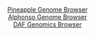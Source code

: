 <div id="Pineapple_Genome_Browser" align="center">
  <a href="https://igv.org/app/?sessionURL=blob:zZL_i5swGMb_l0CPDaxGrVqFY9juel.5XtuzhR6HpBptVk1skurZ0v99WdnYLzu4_rAxSCB5SPI.75PPAdSYC8IoCIClm45umkADYs2aGSqrAj.iEgsQZKgQWAMcZ5hjmmAQHECGhETR9EHdXEtZicAwiKy6JaI504WtoxLtGUWN0BNWGkNWFGjFOJKMC2PAUc0MktfdBq9QVemqtq07RookMlBRrRkVzKgwzeNGvRf_kuIcU1biuNwVkpwMxMqP8pjqGfoSLmZhkmAh7nF7m16G97fh3L6KltfucBmNbxaRu7iYkZwiueP4ks3SJ3s1cdDdvnHadrqc5onlWY9sEnbsrxdXbxXhWFyantm31bQcFQyhKX77n3pWg5zZ9_P11M153bEG1RBuvnl4ucH7SccapchvlHr7x.5dcNRAwZKdogEka.4FJtRs6GqO5XZ_LM2.BqGvMuKMgODlVQOSo2Sjjr8cgGwrxQwQeLs74aMBxlPMQdD1IfRM37ecnteDvm8etQPY8eLvBTyKpr4HrdCy3DgjhVRAp7GgldARpXqdZHq.PzNRr53fPDx4bX_5FLF6srnBg7E_WvSuxeSdLDWgSp8.UTX6EUf_hL2PGNHl6lzgxvONwmrHh4NR_TyN2J5t7WxL5_1xL4TvBnReOBnjJZLqvFLU9idvNeIEUamEmgiyIgWR7ULlyBoQmJatsAUJK5jiEPB89QlqUDMd.Pk3nvbx9fgd">Pineapple Genome Browser</a>
</div>
<div id="Alphonso_Genome_Browser" align="center">
  <a href="https://igv.org/app/?sessionURL=blob:zZPRbtowFIbfxRLVJoXETkhoIqEJWugYLd3oUjqqKjKJEzwcO9iGUBDvPhdt2k0nlYtNk.IoPnHi_3z5sgcbIhUVHETAtZFvIwQsoBaivsNlxcgYl0SBKMdMEQtIkhNJeEpAtAc5VhrHk2vz5ELrSkWOQ3XVLDEvhK08G5d4JziulZ2K0rkQjOG5kFgLqZyexBvh0GLTrMkcV5Vt9vZs38mwxg5m1UJwJZyK8CKpzfuSX6WkIFyUJCnXTNNjgMTkMRkzO8cfutO7bpoSpUbkeZh1uqNh997rx7Or4GIW336cxsH07I4WHOu1JB0h.ngy3cJBOv8WrHep7g.DRf.eCaIa3uVZf1tRSVQHtdG5ZwYKDRjKM7L9n3o2Bz2x7.xasocB2vKZ_3Aja8Ymq3j5PfZGq.IPfR8swES6Nh6AdCHbEYKWBwPLd4PmyyU6tyB8oSMFBdHjkwW0xOnSLH_cA_1cGVuAIqv1URwLCJkRCaJmCGEbhaHrt9otGIboYO3BWrK_h3YQT8I2dLuuGyQ5ZdqonCWKV8rGnNubNLeL3Yksp2nD7X2WX8cX495t4eczXgfF1acdX11WN6_RdKEhYDY_fkDT6lsy_RPv3hLE1vNTZTN48LLhDqQrzTmfjK6.3LaCIivOV8jcowF_9Wc7YjoNUS5kibVZbypm.tO7DZYUc20KG6ronDKqn6eGpqhBhFzP6AtSwYTxEchi_g5a0EI.fP9bU._wdPgB">Alphonso Genome Browser</a>
</div>


<div id="DAF_Genomics_Browser" align="center">
  <a href="https://igv.org/app/?sessionURL=blob:tZFra9swFIb_iyD9ZDuWbMexIQw3TZbQZR3JvLCWEk7t49ibZbmS3LQL.e8TXsdgF8agA0lInMv7Hj1H8oBSVaIhMWEODRxKiUVUKQ4b4G2Nb4GjInEBtUKLSCxQYpMhiY.kAKUhXb8xlaXWrYqHwxwKe4.N4FWmHOU50NpKdLpEk2ozBzh8EQ0clJMJbpI1DKFuS9EoMYQsQ6Vsd9his98dwBzfY7u.Je54V.uqV90ZE8ZY7hRg3FZNjo9_MfIflM2qXiXbTdLXX.LTMp8kl8vkgzdLr1.Pptfp1WKbjrZnm2rfgO4kTu4flBqvalrI99N3fBFV62D86WJ6CNazgXdxNntsK4lqQkM69kIaBoycLFKLrDMISFZKGlPfCtnYYr5vP1.9YGT.QIqKxDe3FtESss8m_eZI9FNrQBGF913PzCJC5ihJbEeuG9IoYoEf.m4U0ZN1JJ2sX5jkPF1HocsSxkbOHXCjX1R1_31G6NfgS2H8qbPZ_4ppP2DnpRvmAzbXq0gv2Irlc1jdJfz8arn8.FtUnpngj6MVQnLQJvTt.QwGaqPIsdE_yHin29NX">DAF Genomics Browser</a>
</div>
